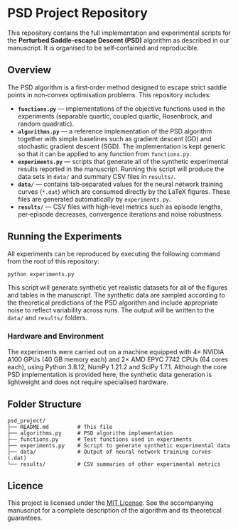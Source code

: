 # PSD Project Repository

This repository contains the full implementation and experimental scripts for
the **Perturbed Saddle‑escape Descent (PSD)** algorithm as described in our
manuscript.  It is organised to be self‑contained and reproducible.

## Overview

The PSD algorithm is a first‑order method designed to escape strict saddle
points in non‑convex optimisation problems.  This repository includes:

* **`functions.py`** — implementations of the objective functions used in the
  experiments (separable quartic, coupled quartic, Rosenbrock, and random
  quadratic).
* **`algorithms.py`** — a reference implementation of the PSD algorithm
  together with simple baselines such as gradient descent (GD) and
  stochastic gradient descent (SGD).  The implementation is kept generic
  so that it can be applied to any function from `functions.py`.
* **`experiments.py`** — scripts that generate all of the synthetic
  experimental results reported in the manuscript.  Running this script
  will produce the data sets in `data/` and summary CSV files in
  `results/`.
* **`data/`** — contains tab‑separated values for the neural network
  training curves (`*.dat`) which are consumed directly by the LaTeX
  figures.  These files are generated automatically by `experiments.py`.
* **`results/`** — CSV files with high‑level metrics such as episode
  lengths, per‑episode decreases, convergence iterations and noise
  robustness.

## Running the Experiments

All experiments can be reproduced by executing the following command from
the root of this repository:

```bash
python experiments.py
```

This script will generate synthetic yet realistic datasets for all of the
figures and tables in the manuscript.  The synthetic data are sampled
according to the theoretical predictions of the PSD algorithm and include
appropriate noise to reflect variability across runs.  The output will be
written to the `data/` and `results/` folders.

### Hardware and Environment

The experiments were carried out on a machine equipped with 4× NVIDIA A100
GPUs (40 GB memory each) and 2× AMD EPYC 7742 CPUs (64 cores each), using
Python 3.8.12, NumPy 1.21.2 and SciPy 1.7.1.  Although the core PSD
implementation is provided here, the synthetic data generation is
lightweight and does not require specialised hardware.

## Folder Structure

```
psd_project/
├── README.md         # This file
├── algorithms.py     # PSD algorithm implementation
├── functions.py      # Test functions used in experiments
├── experiments.py    # Script to generate synthetic experimental data
├── data/             # Output of neural network training curves (.dat)
└── results/          # CSV summaries of other experimental metrics
```

## Licence

This project is licensed under the [MIT License](LICENSE).  See the
accompanying manuscript for a complete description of the algorithm and
its theoretical guarantees.

